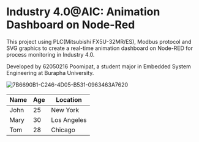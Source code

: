 # Industry 4.0@AIC: Animation Dashboard on Node-Red 
This project using PLC(Mitsubishi FX5U-32MR/ES), Modbus protocol and SVG graphics to create a real-time animation dashboard on Node-RED for process monitoring in Industry 4.0.


Developed by 62050216 Poomipat, a student major in Embedded System Engineering at Burapha University.

![7B6690B1-C246-4D05-B531-0963463A7620](https://user-images.githubusercontent.com/81687385/230735958-67c18a5b-b558-4601-888c-ad535a7204b3.jpg)









| Name | Age | Location |
|------|-----|----------|
| John | 25 | New York |
| Mary | 30 | Los Angeles |
| Tom | 28 | Chicago |






